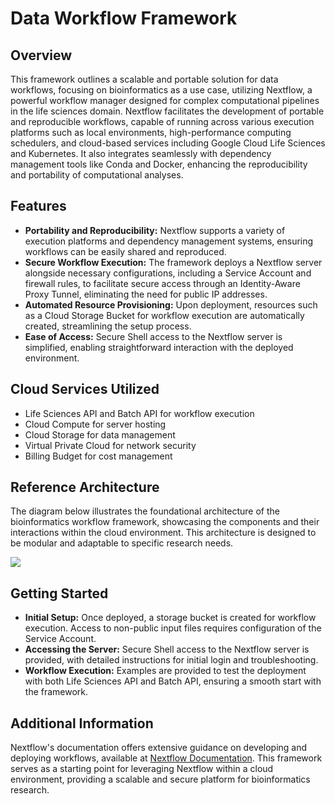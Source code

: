 # Data Workflow Framework

## Overview

This framework outlines a scalable and portable solution for data workflows, focusing on bioinformatics as a use case, utilizing Nextflow, a powerful workflow manager designed for complex computational pipelines in the life sciences domain. Nextflow facilitates the development of portable and reproducible workflows, capable of running across various execution platforms such as local environments, high-performance computing schedulers, and cloud-based services including Google Cloud Life Sciences and Kubernetes. It also integrates seamlessly with dependency management tools like Conda and Docker, enhancing the reproducibility and portability of computational analyses.

## Features

- **Portability and Reproducibility:** Nextflow supports a variety of execution platforms and dependency management systems, ensuring workflows can be easily shared and reproduced.
- **Secure Workflow Execution:** The framework deploys a Nextflow server alongside necessary configurations, including a Service Account and firewall rules, to facilitate secure access through an Identity-Aware Proxy Tunnel, eliminating the need for public IP addresses.
- **Automated Resource Provisioning:** Upon deployment, resources such as a Cloud Storage Bucket for workflow execution are automatically created, streamlining the setup process.
- **Ease of Access:** Secure Shell access to the Nextflow server is simplified, enabling straightforward interaction with the deployed environment.

## Cloud Services Utilized

- Life Sciences API and Batch API for workflow execution
- Cloud Compute for server hosting
- Cloud Storage for data management
- Virtual Private Cloud for network security
- Billing Budget for cost management

## Reference Architecture

The diagram below illustrates the foundational architecture of the bioinformatics workflow framework, showcasing the components and their interactions within the cloud environment. This architecture is designed to be modular and adaptable to specific research needs.

![](./images/architecture.png)

## Getting Started

- **Initial Setup:** Once deployed, a storage bucket is created for workflow execution. Access to non-public input files requires configuration of the Service Account.
- **Accessing the Server:** Secure Shell access to the Nextflow server is provided, with detailed instructions for initial login and troubleshooting.
- **Workflow Execution:** Examples are provided to test the deployment with both Life Sciences API and Batch API, ensuring a smooth start with the framework.

## Additional Information

Nextflow's documentation offers extensive guidance on developing and deploying workflows, available at [Nextflow Documentation](https://www.nextflow.io/docs/latest/). This framework serves as a starting point for leveraging Nextflow within a cloud environment, providing a scalable and secure platform for bioinformatics research.
